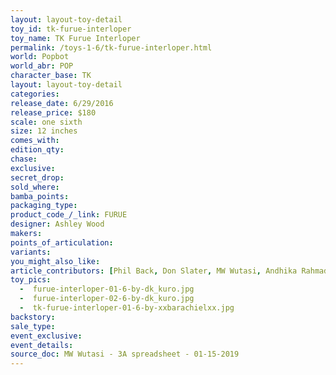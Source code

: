 ```yaml
---
layout: layout-toy-detail 
toy_id: tk-furue-interloper
toy_name: TK Furue Interloper
permalink: /toys-1-6/tk-furue-interloper.html
world: Popbot
world_abr: POP
character_base: TK
layout: layout-toy-detail
categories: 
release_date: 6/29/2016
release_price: $180 
scale: one sixth
size: 12 inches
comes_with: 
edition_qty: 
chase: 
exclusive: 
secret_drop: 
sold_where: 
bamba_points: 
packaging_type: 
product_code_/_link: FURUE
designer: Ashley Wood
makers: 
points_of_articulation: 
variants: 
you_might_also_like: 
article_contributors: [Phil Back, Don Slater, MW Wutasi, Andhika Rahmaditya, xxbarachielxx]
toy_pics: 
  -  furue-interloper-01-6-by-dk_kuro.jpg
  -  furue-interloper-02-6-by-dk_kuro.jpg
  -  tk-furue-interloper-01-6-by-xxbarachielxx.jpg
backstory: 
sale_type: 
event_exclusive: 
event_details: 
source_doc: MW Wutasi - 3A spreadsheet - 01-15-2019
---
```

